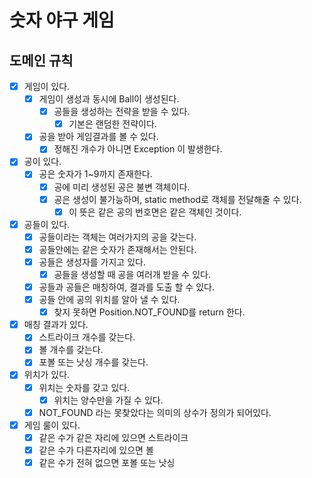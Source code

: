 # 숫자 야구 게임
## 도메인 규칙
- [X] 게임이 있다.
  - [X] 게임이 생성과 동시에 Ball이 생성된다.
    - [X] 공들을 생성하는 전략을 받을 수 있다.
        - [X] 기본은 랜덤한 전략이다.
  - [X] 공을 받아 게임결과를 볼 수 있다.
    - [X] 정해진 개수가 아니면 Exception 이 발생한다.
- [X] 공이 있다. 
    - [X] 공은 숫자가 1~9까지 존재한다.
        - [X] 공에 미리 생성된 공은 불변 객체이다.
        - [X] 공은 생성이 불가능하며, static method로 객체를 전달해줄 수 있다.
            - [X] 이 뜻은 같은 공의 번호면은 같은 객체인 것이다.
- [X] 공들이 있다.
    - [X] 공들이라는 객체는 여러가지의 공을 갖는다.
    - [X] 공들안에는 같은 숫자가 존재해서는 안된다.
    - [X] 공들은 생성자를 가지고 있다.
        - [X] 공들을 생성할 때 공을 여러개 받을 수 있다.
    - [X] 공들과 공들은 매칭하여, 결과를 도출 할 수 있다.
    - [X] 공들 안에 공의 위치를 알아 낼 수 있다.
        - [X] 찾지 못하면 Position.NOT_FOUND를 return 한다.
- [X] 매칭 결과가 있다.
    - [X] 스트라이크 개수를 갖는다.
    - [X] 볼 개수를 갖는다.
    - [X] 포볼 또는 낫싱 개수를 갖는다.
- [X] 위치가 있다.
    - [X] 위치는 숫자를 갖고 있다.
        - [X] 위치는 양수만을 가질 수 있다.
    - [X] NOT_FOUND 라는 못찾았다는 의미의 상수가 정의가 되어있다.
- [X] 게임 룰이 있다.
    - [X] 같은 수가 같은 자리에 있으면 스트라이크
    - [X] 같은 수가 다른자리에 있으면 볼
    - [X] 같은 수가 전혀 없으면 포볼 또는 낫싱